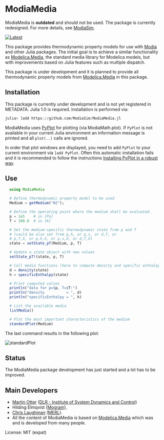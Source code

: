 # ModiaMedia

ModiaMedia is **outdated** and should not be used. The package is currently redesigned. 
For more details, see [ModiaSim](https://modiasim.github.io/docs/).

[![Latest](https://img.shields.io/badge/docs-latest-blue.svg)](https://modiasim.github.io/ModiaMedia.jl/latest/)

This package  provides thermodynamic property models for use with [Modia](https://github.com/ModiaSim/Modia.jl)
and other Julia packages. The initial goal is to achieve a similar functionality as
[Modelica.Media](https://doc.modelica.org/Modelica%203.2.3/Resources/helpDymola/Modelica_Media.html#Modelica.Media),
the standard media library for Modelica models, but with improvements based on Julia features
such as multiple dispatch.

This package is under development and it is planned to provide all thermodynamic property models from
[Modelica.Media](https://doc.modelica.org/Modelica%203.2.3/Resources/helpDymola/Modelica_Media.html#Modelica.Media)
in this package.


## Installation

This package is currently under development and is not yet registered in METADATA.
Julia 1.0 is required. Installation is performed via:

```julia
julia> ]add https://github.com/ModiaSim/ModiaMedia.jl
```

ModiaMedia uses [PyPlot](https://github.com/JuliaPy/PyPlot.jl) for plotting (via ModiaMath.plot).
If `PyPlot` is not available in your current Julia environment
an information message is printed and all `plot(..)` calls are ignored.

In order that plot windows are displayed, you need to add `PyPlot` to your current environment
via `]add PyPlot`. Often this automatic installation fails and it is recommended to follow
the instructions
[Installing PyPlot in a robust way](https://github.com/ModiaSim/ModiaMath.jl/wiki/Installing-PyPlot-in-a-robust-way).


## Use

```julia
  using ModiaMedia

  # Define thermodynamic property model to be used
  Medium = getMedium("N2");

  # Define the operating point where the medium shall be evaluated.
  p = 1e5    # in [Pa]
  T = 300.0  # in [K]

  # Set the medium-specific thermodynamic state from p and T
  # (could be also set from p,h, or p,s, or d,T, or
  # p,T,X, or p,h,X, or p,s,X, or d,T,X)
  state = setState_pT(Medium, p, T)

  # Update a state object with new values
  setState_pT!(state, p, T)

  # Call media functions (here to compute density and specific enthalpy)
  d = density(state)
  h = specificEnthalpy(state)

  # Print computed values
  println("data for p=$p, T=$T:")
  println("density          = ", d)
  println("specificEnthalpy = ", h)

  # List the available media
  listMedia()

  # Plot the most important characteristics of the medium
  standardPlot(Medium)
```

The last command results in the following plot:

![standardPlot](https://ModiaSim.github.io/ModiaMedia.jl/resources/images/N2.png)


## Status

The ModiaMedia package development has just started and a lot has to be improved.

## Main Developers

- [Martin Otter](https://rmc.dlr.de/sr/en/staff/martin.otter/) ([DLR - Institute of System Dynamics and Control](https://www.dlr.de/sr/en))
- Hilding Elmqvist ([Mogram](http://www.mogram.net/)),
- [Chris Laughman](http://www.merl.com/people/laughman) ([MERL](http://www.merl.com/)).
- All the content of ModiaMedia is based on
  [Modelica.Media](https://doc.modelica.org/Modelica%203.2.3/Resources/helpDymola/Modelica_Media.html#Modelica.Media)
  which was and is developed from many people.

License: MIT (expat)
